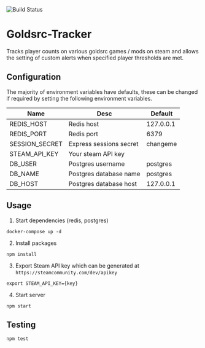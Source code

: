 ![Build Status](https://travis-ci.org/Meepit/goldsrc-tracker.svg?branch=master)
# Goldsrc-Tracker

Tracks player counts on various goldsrc games / mods on steam and allows the setting of custom alerts when specified player thresholds are met.

## Configuration 
The majority of environment variables have defaults, these can be changed if required by setting the following environment variables.

| Name         | Desc                     | Default   |
|--------------|--------------------------|-----------|
|REDIS_HOST    | Redis host               | 127.0.0.1 |
|REDIS_PORT    | Redis port               | 6379      |  
|SESSION_SECRET| Express sessions secret  | changeme  |
|STEAM_API_KEY | Your steam API key       |           |
|DB_USER       | Postgres username        | postgres  |
|DB_NAME       | Postgres database name   | postgres  |
|DB_HOST       | Postgres database host   | 127.0.0.1 |

## Usage

1. Start dependencies (redis, postgres)
```
docker-compose up -d
```

2. Install packages
```
npm install
``` 
3. Export Steam API key which can be generated at `https://steamcommunity.com/dev/apikey`
```
export STEAM_API_KEY={key}
```
4. Start server
```
npm start
```

## Testing

```
npm test
```
